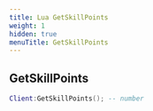 ```yaml
---
title: Lua GetSkillPoints
weight: 1
hidden: true
menuTitle: GetSkillPoints
---
```

## GetSkillPoints
```lua
Client:GetSkillPoints(); -- number
```